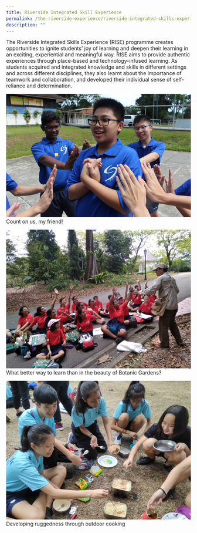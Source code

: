 ```yaml
---
title: Riverside Integrated Skill Experience
permalink: /the-riverside-experience/riverside-integrated-skills-experience/
description: ""
---
```



  

The Riverside Integrated Skills Experience (RISE) programme creates opportunities to ignite students’ joy of learning and deepen their learning in an exciting, experiential and meaningful way. RISE aims to provide authentic experiences through place-based and technology-infused learning. As students acquired and integrated knowledge and skills in different settings and across different disciplines, they also learnt about the importance of teamwork and collaboration, and developed their individual sense of self-reliance and determination.

![Count on us, my friend!](/images/Count%20on%20us,%20my%20friend!.jpg)
Count on us, my friend!

![Students on a field trip to Botanic Gardens](/images/What%20better%20way%20to%20learn%20than%20in%20the%20beauty%20of%20Botanic%20Gardens.jpeg)
What better way to learn than in the beauty of Botanic Gardens?

![Developing ruggedness through outdoor cooking](/images/Developing%20ruggedness%20through%20outdoor%20cooking.jpeg)
Developing ruggedness through outdoor cooking